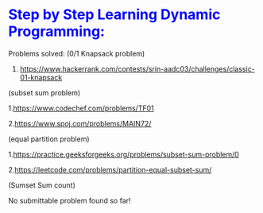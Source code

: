<h1 style="color:blue">Step by Step Learning Dynamic Programming:</h1>

Problems solved:
(0/1 Knapsack problem)
1. https://www.hackerrank.com/contests/srin-aadc03/challenges/classic-01-knapsack

(subset sum problem)

1.https://www.codechef.com/problems/TF01

2.https://www.spoj.com/problems/MAIN72/


(equal partition problem)

1.https://practice.geeksforgeeks.org/problems/subset-sum-problem/0

2.https://leetcode.com/problems/partition-equal-subset-sum/

(Sumset Sum count)

No submittable problem found so far!

